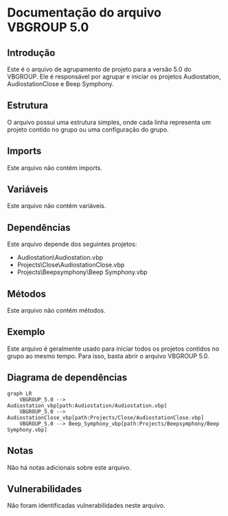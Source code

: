 # Documentação do arquivo VBGROUP 5.0

## Introdução

Este é o arquivo de agrupamento de projeto para a versão 5.0 do VBGROUP. Ele é responsável por agrupar e iniciar os projetos Audiostation, AudiostationClose e Beep Symphony.

## Estrutura

O arquivo possui uma estrutura simples, onde cada linha representa um projeto contido no grupo ou uma configuração do grupo.

## Imports

Este arquivo não contém imports.

## Variáveis

Este arquivo não contém variáveis.

## Dependências

Este arquivo depende dos seguintes projetos:

- Audiostation\Audiostation.vbp
- Projects\Close\AudiostationClose.vbp
- Projects\Beepsymphony\Beep Symphony.vbp

## Métodos

Este arquivo não contém métodos.

## Exemplo

Este arquivo é geralmente usado para iniciar todos os projetos contidos no grupo ao mesmo tempo. Para isso, basta abrir o arquivo VBGROUP 5.0.

## Diagrama de dependências

```mermaid
graph LR
    VBGROUP_5.0 --> Audiostation_vbp[path:Audiostation/Audiostation.vbp]
    VBGROUP_5.0 --> AudiostationClose_vbp[path:Projects/Close/AudiostationClose.vbp]
    VBGROUP_5.0 --> Beep_Symphony_vbp[path:Projects/Beepsymphony/Beep Symphony.vbp]
```

## Notas

Não há notas adicionais sobre este arquivo.

## Vulnerabilidades

Não foram identificadas vulnerabilidades neste arquivo.